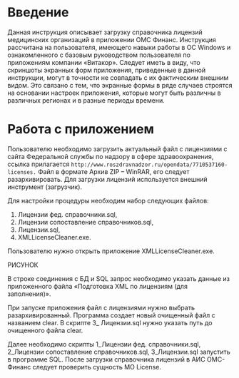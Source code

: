 <!-- TITLE: Загрузка справочника лицензий -->
<!-- SUBTITLE: Рабочая инструкция пользователя -->

# Введение
Данная инструкция описывает загрузку справочника лицензий медицинских организаций в приложении ОМС Финанс.
Инструкция рассчитана на пользователя, имеющего навыки работы в ОС Windows и ознакомленного с базовым руководством пользователя по приложениям компании «Витакор».
Следует иметь в виду, что скриншоты экранных форм приложения, приведенные в данной инструкции, могут в точности не совпадать с их фактическим внешним видом. Это связано с тем, что экранные формы в ряде случаев строятся на основании настроек приложения, которые могут быть различны в различных регионах и в разные периоды времени.

# Работа с приложением

Пользователю необходимо загрузить актуальный файл с лицензиями с сайта Федеральной службы по надзору в сфере здравоохранения, ссылка прилагается ```http://www.roszdravnadzor.ru/opendata/7710537160-licenses.``` Файл в формате Архив ZIP – WinRAR, его следует разархивировать. 
Для загрузки лицензий используется внешний инструмент (загрузчик).

Для настройки процедуры необходим набор следующих файлов:
1.	Лицензии фед. справочники.sql,
2.	Лицензии сопоставление справочников.sql,
3.	Лицензии.sql,
4.	XMLLicenseCleaner.exe.

Пользователю нужно открыть приложение XMLLicenseCleaner.exe.

РИСУНОК

В строке соединения с БД  и SQL запрос необходимо указать данные из приложенного файла «Подготовка XML по лицензиям (для заполнения)». 

При запуске приложения файл с лицензиями нужно выбрать разархивированный. Программа создает новый очищенный файл с названием clear.
В скрипте 3_ Лицензии.sql нужно указать путь до очищенного файла clear.

Далее необходимо скрипты 1_Лицензии фед. справочники.sql, 2_Лицензии сопоставление справочников.sql, 3_Лицензии.sql запустить в программе SQL. 
После загрузки справочника лицензий в АИС ОМС-Финанс следует проверить сущность MO License.

